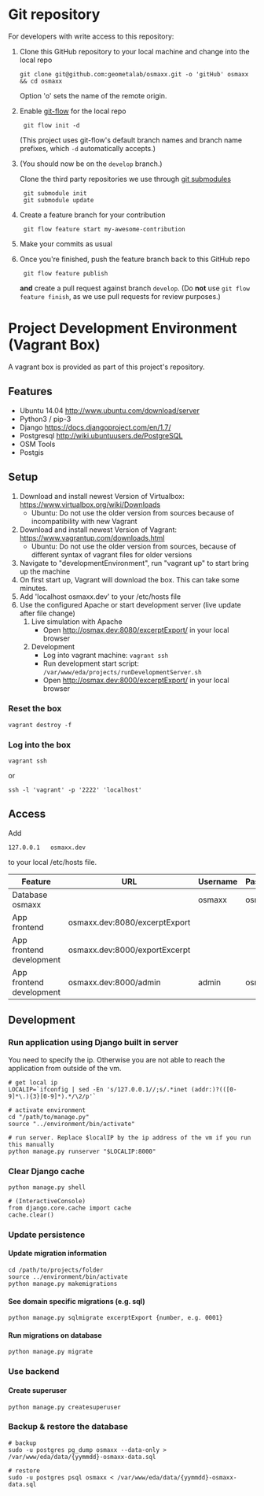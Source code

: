 # Git repository

For developers with write access to this repository:

1. Clone this GitHub repository to your local machine and change into the local repo
	```shell
    git clone git@github.com:geometalab/osmaxx.git -o 'gitHub' osmaxx && cd osmaxx
    ```
    Option 'o' sets the name of the remote origin.
    
2. Enable [git-flow](https://github.com/nvie/gitflow) for the local repo

	    git flow init -d
	    
	(This project uses git-flow's default branch names and branch name prefixes, which `-d` automatically accepts.)
3. (You should now be on the `develop` branch.)

	Clone the third party repositories we use through [git submodules](http://www.git-scm.com/book/en/v2/Git-Tools-Submodules)

	    git submodule init
	    git submodule update
	    
4. Create a feature branch for your contribution

	    git flow feature start my-awesome-contribution
	    
5. Make your commits as usual
6. Once you're finished, push the feature branch back to this GitHub repo

	    git flow feature publish
	    
	**and** create a pull request against branch `develop`. (Do **not** use `git flow feature finish`, as we use pull requests for review purposes.)

# Project Development Environment (Vagrant Box)

A vagrant box is provided as part of this project's repository.

## Features

* Ubuntu 14.04	http://www.ubuntu.com/download/server
* Python3 / pip-3
* Django 		https://docs.djangoproject.com/en/1.7/
* Postgresql 	http://wiki.ubuntuusers.de/PostgreSQL
* OSM Tools
* Postgis



## Setup

1. Download and install newest Version of Virtualbox: https://www.virtualbox.org/wiki/Downloads
	* Ubuntu: Do not use the older version from sources because of incompatibility with new Vagrant
2. Download and install newest Version of Vagrant: https://www.vagrantup.com/downloads.html
	* Ubuntu: Do not use the older version from sources, because of different syntax of vagrant files for older versions
3. Navigate to "developmentEnvironment", run "vagrant up" to start bring up the machine
4. On first start up, Vagrant will download the box. This can take some minutes.
5. Add 'localhost	osmaxx.dev' to your /etc/hosts file
6. Use the configured Apache or start development server (live update after file change)
	1. Live simulation with Apache
		* Open http://osmax.dev:8080/excerptExport/ in your local browser
	2. Development
		* Log into vagrant machine: `vagrant ssh`
		* Run development start script: `/var/www/eda/projects/runDevelopmentServer.sh`
		* Open http://osmax.dev:8000/excerptExport/ in your local browser


### Reset the box

```shell
vagrant destroy -f
```


### Log into the box

```shell
vagrant ssh
```
or
```shell
ssh -l 'vagrant' -p '2222' 'localhost'
```



## Access

Add

    127.0.0.1   osmaxx.dev
    
to your local /etc/hosts file.

| Feature                       | URL 				            | Username 	| Password 					|
| ---                           | ---				            | ---		| ---						|
| Database osmaxx               |					            | osmaxx	| osmaxx                    |
| App frontend                  | osmaxx.dev:8080/excerptExport	|			|							|
| App frontend development      | osmaxx.dev:8000/exportExcerpt	|			|							|
| App frontend development      | osmaxx.dev:8000/admin         | admin 	| osmaxx					|


## Development

### Run application using Django built in server

You need to specify the ip. Otherwise you are not able to reach the application from outside of the vm.

```shell
# get local ip
LOCALIP=`ifconfig | sed -En 's/127.0.0.1//;s/.*inet (addr:)?(([0-9]*\.){3}[0-9]*).*/\2/p'`

# activate environment
cd "/path/to/manage.py"
source "../environment/bin/activate"

# run server. Replace $localIP by the ip address of the vm if you run this manually
python manage.py runserver "$LOCALIP:8000"
```

### Clear Django cache

```shell
python manage.py shell

# (InteractiveConsole)
from django.core.cache import cache
cache.clear()
```


### Update persistence

#### Update migration information

```shell
cd /path/to/projects/folder
source ../environment/bin/activate
python manage.py makemigrations
```

#### See domain specific migrations (e.g. sql)

```shell
python manage.py sqlmigrate excerptExport {number, e.g. 0001}
```

#### Run migrations on database
```shell
python manage.py migrate
```


### Use backend

#### Create superuser

```shell
python manage.py createsuperuser
```


### Backup & restore the database
```shell
# backup
sudo -u postgres pg_dump osmaxx --data-only > /var/www/eda/data/{yymmdd}-osmaxx-data.sql

# restore
sudo -u postgres psql osmaxx < /var/www/eda/data/{yymmdd}-osmaxx-data.sql
```
